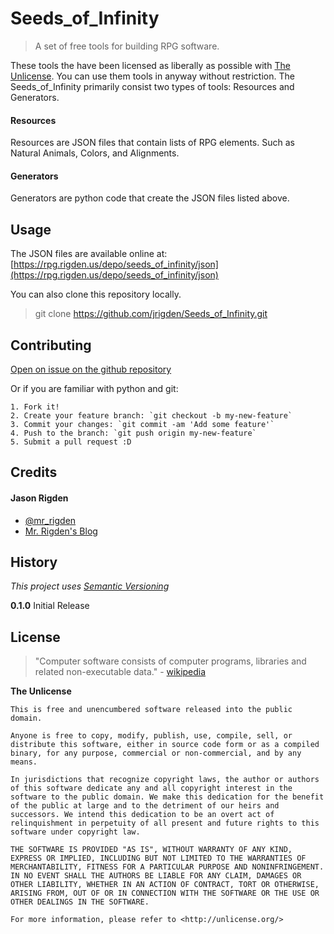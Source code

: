 # Seeds_of_Infinity

> A set of free tools for building RPG software.

These tools the have been licensed as liberally as possible with [The Unlicense](http://unlicense.org/). 
You can use them tools in anyway without restriction. The Seeds_of_Infinity primarily consist two types of tools: Resources and Generators. 

#### Resources

Resources are JSON files that contain lists of RPG elements. Such as Natural Animals, Colors, and Alignments. 

#### Generators

Generators are python code that create the JSON files listed above.


## Usage

The JSON files are available online at: [https://rpg.rigden.us/depo/seeds_of_infinity/json](https://rpg.rigden.us/depo/seeds_of_infinity/json)

You can also clone this repository locally.

> git clone https://github.com/jrigden/Seeds_of_Infinity.git


## Contributing

[Open on issue on the github repository](https://github.com/jrigden/Seeds_of_Infinity/issues)

Or if you are familiar with python and git:

```
1. Fork it!
2. Create your feature branch: `git checkout -b my-new-feature`
3. Commit your changes: `git commit -am 'Add some feature'`
4. Push to the branch: `git push origin my-new-feature`
5. Submit a pull request :D
```

## Credits

#### Jason Rigden
* [@mr_rigden](https://twitter.com/mr_rigden)
* [Mr. Rigden's Blog ](https://jason.rigden.us)



## History

*This project uses [Semantic Versioning](http://semver.org/)*

**0.1.0** Initial Release


## License

> "Computer software consists of computer programs, libraries and related non-executable data." - [wikipedia](https://en.wikipedia.org/wiki/Software)


**The Unlicense**

```
This is free and unencumbered software released into the public domain.

Anyone is free to copy, modify, publish, use, compile, sell, or
distribute this software, either in source code form or as a compiled
binary, for any purpose, commercial or non-commercial, and by any
means.

In jurisdictions that recognize copyright laws, the author or authors
of this software dedicate any and all copyright interest in the
software to the public domain. We make this dedication for the benefit
of the public at large and to the detriment of our heirs and
successors. We intend this dedication to be an overt act of
relinquishment in perpetuity of all present and future rights to this
software under copyright law.

THE SOFTWARE IS PROVIDED "AS IS", WITHOUT WARRANTY OF ANY KIND,
EXPRESS OR IMPLIED, INCLUDING BUT NOT LIMITED TO THE WARRANTIES OF
MERCHANTABILITY, FITNESS FOR A PARTICULAR PURPOSE AND NONINFRINGEMENT.
IN NO EVENT SHALL THE AUTHORS BE LIABLE FOR ANY CLAIM, DAMAGES OR
OTHER LIABILITY, WHETHER IN AN ACTION OF CONTRACT, TORT OR OTHERWISE,
ARISING FROM, OUT OF OR IN CONNECTION WITH THE SOFTWARE OR THE USE OR
OTHER DEALINGS IN THE SOFTWARE.

For more information, please refer to <http://unlicense.org/>
```
